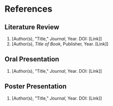 # References

## Literature Review
1. [Author(s), "Title," *Journal*, Year. DOI: [Link]]
3. [Author(s), *Title of Book*, Publisher, Year. [Link]]

## Oral Presentation
1. [Author(s), "Title," *Journal*, Year. DOI: [Link]]

## Poster Presentation
1. [Author(s), "Title," *Journal*, Year. DOI: [Link]]

